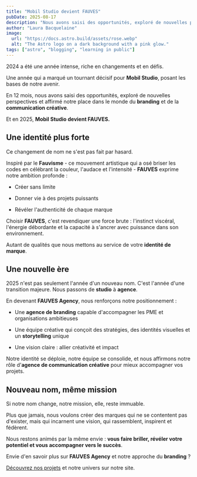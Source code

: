```yaml
---
title: "Mobil Studio devient FAUVES"
pubDate: 2025-08-17
description: "Nous avons saisi des opportunités, exploré de nouvelles perspectives et affirmé notre place dans le monde du branding et de la communication créative."
author: "Laura Bacquelaine"
image:
  url: "https://docs.astro.build/assets/rose.webp"
  alt: "The Astro logo on a dark background with a pink glow."
tags: ["astro", "blogging", "learning in public"]
---
```


2024 a été une année intense, riche en changements et en défis.

Une année qui a marqué un tournant décisif pour **Mobil Studio**, posant les bases de notre avenir.

En 12 mois, nous avons saisi des opportunités, exploré de nouvelles perspectives et affirmé notre place dans le monde du **branding** et de la **communication créative**.

Et en 2025, **Mobil Studio devient FAUVES.**

## Une identité plus forte

Ce changement de nom ne s'est pas fait par hasard.

Inspiré par le **Fauvisme** - ce mouvement artistique qui a osé briser les codes en célébrant la couleur, l'audace et l'intensité - **FAUVES** exprime notre ambition profonde :

- Créer sans limite

- Donner vie à des projets puissants

- Révéler l'authenticité de chaque marque

Choisir **FAUVES**, c'est revendiquer une force brute : l'instinct viscéral, l'énergie débordante et la capacité à s'ancrer avec puissance dans son environnement.

Autant de qualités que nous mettons au service de votre **identité de marque**.

## Une nouvelle ère

2025 n'est pas seulement l'année d'un nouveau nom. C'est l'année d'une transition majeure. Nous passons de **studio** à **agence**.

En devenant **FAUVES Agency**, nous renforçons notre positionnement :

- Une **agence de branding** capable d'accompagner les PME et organisations ambitieuses

- Une équipe créative qui conçoit des stratégies, des identités visuelles et un **storytelling** unique

- Une vision claire : allier créativité et impact

Notre identité se déploie, notre équipe se consolide, et nous affirmons notre rôle d'**agence de communication créative** pour mieux accompagner vos projets.

## Nouveau nom, même mission

Si notre nom change, notre mission, elle, reste immuable.

Plus que jamais, nous voulons créer des marques qui ne se contentent pas d'exister, mais qui incarnent une vision, qui rassemblent, inspirent et fédèrent.

Nous restons animés par la même envie : **vous faire briller, révéler votre potentiel et vous accompagner vers le succès**.

Envie d'en savoir plus sur **FAUVES Agency** et notre approche du **branding** ?

[Découvrez nos projets](/projects) et notre univers sur notre site.
